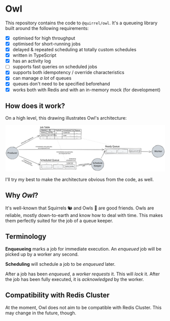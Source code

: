 # Owl

This repository contains the code to `@quirrel/owl`.
It's a queueing library built around the following requirements:

- [x] optimised for high throughput
- [x] optimised for short-running jobs
- [x] delayed & repeated scheduling at totally custom schedules
- [x] written in TypeScript
- [x] has an activity log
- [ ] supports fast queries on scheduled jobs
- [x] supports both idempotency / override characteristics
- [x] can manage *a lot* of queues
- [x] queues don't need to be specified beforehand
- [x] works both with Redis and with an in-memory mock (for development)

## How does it work?

On a high level, this drawing illustrates Owl's architecture:

![Owl Architecture](./Owl%20Architecture.svg)

I'll try my best to make the architecture obvious from the code, as well.

## Why *Owl*?

It's well-known that Squirrels 🐿 and Owls 🦉 are good friends.
Owls are reliable, mostly down-to-earth and know how to deal with time.
This makes them perfectly suited for the job of a queue keeper.

## Terminology

**Enqueueing** marks a job for immediate execution.
An *enqueued* job will be picked up by a worker any second.

**Scheduling** will schedule a job to be *enqueued* later.

After a job has been *enqueued*, a *worker* *requests* it.
This will *lock* it.
After the job has been fully executed, it is *acknowledged* by the worker.

## Compatibility with Redis Cluster

At the moment, Owl does not aim to be compatible with Redis Cluster.
This may change in the future, though.
